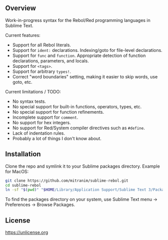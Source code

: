 ## Overview

Work-in-progress syntax for the Rebol/Red programming languages in Sublime Text.

Current features:

* Support for all Rebol literals.
* Support for `ident:` declarations. Indexing/goto for file-level declarations.
* Support for `func` and `function`. Appropriate detection of function declarations, parameters, and locals.
* Support for `<tags>`.
* Support for arbitrary `types!`.
* Correct "word boundaries" setting, making it easier to skip words, use goto, etc.

Current limitations / TODO:

* No syntax tests.
* No special support for built-in functions, operators, types, etc.
* No special support for function refinements.
* Incomplete support for `comment`.
* No support for hex integers.
* No support for Red/System compiler directives such as `#define`.
* Lack of indentation rules.
* Probably a lot of things I don't know about.

## Installation

Clone the repo and symlink it to your Sublime packages directory. Example for MacOS:

```sh
git clone https://github.com/mitranim/sublime-rebol.git
cd sublime-rebol
ln -sf "$(pwd)" "$HOME/Library/Application Support/Sublime Text 3/Packages/"
```

To find the packages directory on your system, use Sublime Text menu → Preferences → Browse Packages.

## License

https://unlicense.org
